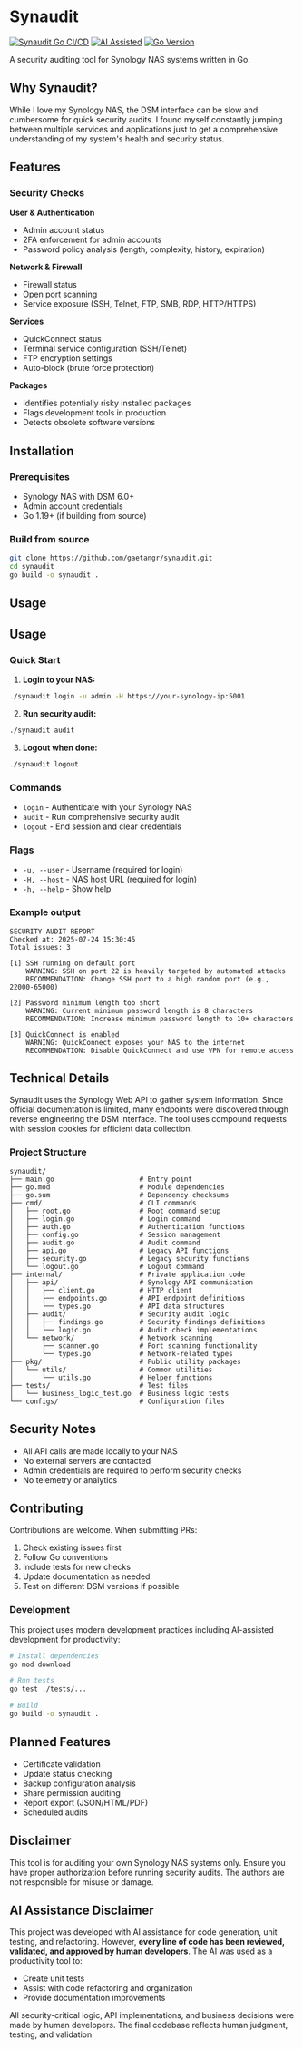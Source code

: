# Synaudit

[![Synaudit Go CI/CD](https://github.com/gaetangr/synaudit/actions/workflows/go.yml/badge.svg)](https://github.com/gaetangr/synaudit/actions/workflows/go.yml)
[![AI Assisted](https://img.shields.io/badge/AI%20Assisted-Human%20Reviewed-blue)](./CONTRIBUTING.md#ai-assistance-policy)
[![Go Version](https://img.shields.io/badge/Go-1.19+-blue.svg)](https://golang.org)

A security auditing tool for Synology NAS systems written in Go.

## Why Synaudit?

While I love my Synology NAS, the DSM interface can be slow and cumbersome for quick security audits. I found myself constantly jumping between multiple services and applications just to get a comprehensive understanding of my system's health and security status.
## Features

### Security Checks

**User & Authentication**
- Admin account status
- 2FA enforcement for admin accounts
- Password policy analysis (length, complexity, history, expiration)

**Network & Firewall**
- Firewall status
- Open port scanning
- Service exposure (SSH, Telnet, FTP, SMB, RDP, HTTP/HTTPS)

**Services**
- QuickConnect status
- Terminal service configuration (SSH/Telnet)
- FTP encryption settings
- Auto-block (brute force protection)

**Packages**
- Identifies potentially risky installed packages
- Flags development tools in production
- Detects obsolete software versions

## Installation

### Prerequisites
- Synology NAS with DSM 6.0+
- Admin account credentials
- Go 1.19+ (if building from source)

### Build from source
```bash
git clone https://github.com/gaetangr/synaudit.git
cd synaudit
go build -o synaudit .
```

## Usage

## Usage

### Quick Start

1. **Login to your NAS:**
```bash
./synaudit login -u admin -H https://your-synology-ip:5001
```

2. **Run security audit:**
```bash
./synaudit audit
```

3. **Logout when done:**
```bash
./synaudit logout
```

### Commands

- `login` - Authenticate with your Synology NAS
- `audit` - Run comprehensive security audit  
- `logout` - End session and clear credentials

### Flags

- `-u, --user` - Username (required for login)
- `-H, --host` - NAS host URL (required for login)
- `-h, --help` - Show help

### Example output
```
SECURITY AUDIT REPORT
Checked at: 2025-07-24 15:30:45
Total issues: 3

[1] SSH running on default port
    WARNING: SSH on port 22 is heavily targeted by automated attacks
    RECOMMENDATION: Change SSH port to a high random port (e.g., 22000-65000)

[2] Password minimum length too short
    WARNING: Current minimum password length is 8 characters
    RECOMMENDATION: Increase minimum password length to 10+ characters

[3] QuickConnect is enabled
    WARNING: QuickConnect exposes your NAS to the internet
    RECOMMENDATION: Disable QuickConnect and use VPN for remote access
```

## Technical Details

Synaudit uses the Synology Web API to gather system information. Since official documentation is limited, many endpoints were discovered through reverse engineering the DSM interface. The tool uses compound requests with session cookies for efficient data collection.

### Project Structure
```
synaudit/
├── main.go                     # Entry point
├── go.mod                      # Module dependencies  
├── go.sum                      # Dependency checksums
├── cmd/                        # CLI commands
│   ├── root.go                 # Root command setup
│   ├── login.go                # Login command
│   ├── auth.go                 # Authentication functions
│   ├── config.go               # Session management
│   ├── audit.go                # Audit command
│   ├── api.go                  # Legacy API functions
│   ├── security.go             # Legacy security functions
│   └── logout.go               # Logout command
├── internal/                   # Private application code
│   ├── api/                    # Synology API communication
│   │   ├── client.go           # HTTP client
│   │   ├── endpoints.go        # API endpoint definitions
│   │   └── types.go            # API data structures
│   ├── audit/                  # Security audit logic
│   │   ├── findings.go         # Security findings definitions
│   │   └── logic.go            # Audit check implementations
│   └── network/                # Network scanning
│       ├── scanner.go          # Port scanning functionality
│       └── types.go            # Network-related types
├── pkg/                        # Public utility packages
│   └── utils/                  # Common utilities
│       └── utils.go            # Helper functions
├── tests/                      # Test files
│   └── business_logic_test.go  # Business logic tests
└── configs/                    # Configuration files
```

## Security Notes

- All API calls are made locally to your NAS
- No external servers are contacted
- Admin credentials are required to perform security checks
- No telemetry or analytics

## Contributing

Contributions are welcome. When submitting PRs:

1. Check existing issues first
2. Follow Go conventions
3. Include tests for new checks
4. Update documentation as needed
5. Test on different DSM versions if possible

### Development

This project uses modern development practices including AI-assisted development for productivity:

```bash
# Install dependencies
go mod download

# Run tests
go test ./tests/...

# Build
go build -o synaudit .
```

## Planned Features

- Certificate validation
- Update status checking
- Backup configuration analysis
- Share permission auditing
- Report export (JSON/HTML/PDF)
- Scheduled audits

## Disclaimer

This tool is for auditing your own Synology NAS systems only. Ensure you have proper authorization before running security audits. The authors are not responsible for misuse or damage.

## AI Assistance Disclaimer

This project was developed with AI assistance for code generation, unit testing, and refactoring. However, **every line of code has been reviewed, validated, and approved by human developers**. The AI was used as a productivity tool to:

- Create unit tests
- Assist with code refactoring and organization
- Provide documentation improvements

All security-critical logic, API implementations, and business decisions were made by human developers. The final codebase reflects human judgment, testing, and validation.
